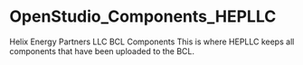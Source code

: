 # OpenStudio_Components_HEPLLC
Helix Energy Partners LLC BCL Components
This is where HEPLLC keeps all components that have been uploaded to the BCL.
